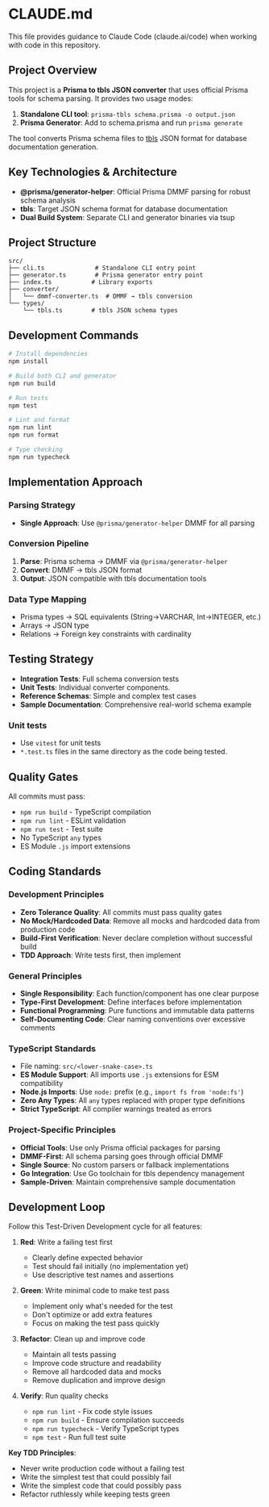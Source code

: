 # CLAUDE.md

This file provides guidance to Claude Code (claude.ai/code) when working with code in this repository.

## Project Overview

This project is a **Prisma to tbls JSON converter** that uses official Prisma tools for schema parsing. It provides two usage modes:
1. **Standalone CLI tool**: `prisma-tbls schema.prisma -o output.json`
2. **Prisma Generator**: Add to schema.prisma and run `prisma generate`

The tool converts Prisma schema files to [tbls](https://github.com/k1LoW/tbls) JSON format for database documentation generation.

## Key Technologies & Architecture

- **@prisma/generator-helper**: Official Prisma DMMF parsing for robust schema analysis
- **tbls**: Target JSON schema format for database documentation
- **Dual Build System**: Separate CLI and generator binaries via tsup

## Project Structure

```
src/
├── cli.ts              # Standalone CLI entry point
├── generator.ts        # Prisma generator entry point  
├── index.ts           # Library exports
├── converter/
│   └── dmmf-converter.ts  # DMMF → tbls conversion
└── types/
    └── tbls.ts        # tbls JSON schema types
```

## Development Commands

```bash
# Install dependencies
npm install

# Build both CLI and generator
npm run build

# Run tests
npm test

# Lint and format
npm run lint
npm run format

# Type checking
npm run typecheck
```

## Implementation Approach

### Parsing Strategy
- **Single Approach**: Use `@prisma/generator-helper` DMMF for all parsing

### Conversion Pipeline
1. **Parse**: Prisma schema → DMMF via `@prisma/generator-helper`
2. **Convert**: DMMF → tbls JSON format
3. **Output**: JSON compatible with tbls documentation tools

### Data Type Mapping
- Prisma types → SQL equivalents (String→VARCHAR, Int→INTEGER, etc.)
- Arrays → JSON type
- Relations → Foreign key constraints with cardinality

## Testing Strategy

- **Integration Tests**: Full schema conversion tests
- **Unit Tests**: Individual converter components.
- **Reference Schemas**: Simple and complex test cases
- **Sample Documentation**: Comprehensive real-world schema example

### Unit tests
- Use `vitest` for unit tests
- `*.test.ts` files in the same directory as the code being tested.

## Quality Gates

All commits must pass:
- `npm run build` - TypeScript compilation
- `npm run lint` - ESLint validation  
- `npm run test` - Test suite
- No TypeScript `any` types
- ES Module `.js` import extensions

## Coding Standards

### Development Principles
- **Zero Tolerance Quality**: All commits must pass quality gates
- **No Mock/Hardcoded Data**: Remove all mocks and hardcoded data from production code
- **Build-First Verification**: Never declare completion without successful build
- **TDD Approach**: Write tests first, then implement

### General Principles
- **Single Responsibility**: Each function/component has one clear purpose
- **Type-First Development**: Define interfaces before implementation
- **Functional Programming**: Pure functions and immutable data patterns
- **Self-Documenting Code**: Clear naming conventions over excessive comments

### TypeScript Standards
- File naming: `src/<lower-snake-case>.ts`
- **ES Module Support**: All imports use `.js` extensions for ESM compatibility
- **Node.js Imports**: Use `node:` prefix (e.g., `import fs from 'node:fs'`)
- **Zero Any Types**: All `any` types replaced with proper type definitions
- **Strict TypeScript**: All compiler warnings treated as errors

### Project-Specific Principles
- **Official Tools**: Use only Prisma official packages for parsing
- **DMMF-First**: All schema parsing goes through official DMMF
- **Single Source**: No custom parsers or fallback implementations
- **Go Integration**: Use Go toolchain for tbls dependency management
- **Sample-Driven**: Maintain comprehensive sample documentation

## Development Loop

Follow this Test-Driven Development cycle for all features:

1. **Red**: Write a failing test first
   - Clearly define expected behavior
   - Test should fail initially (no implementation yet)
   - Use descriptive test names and assertions

2. **Green**: Write minimal code to make test pass
   - Implement only what's needed for the test
   - Don't optimize or add extra features
   - Focus on making the test pass quickly

3. **Refactor**: Clean up and improve code
   - Maintain all tests passing
   - Improve code structure and readability
   - Remove all hardcoded data and mocks
   - Remove duplication and improve design

4. **Verify**: Run quality checks
   - `npm run lint` - Fix code style issues
   - `npm run build` - Ensure compilation succeeds
   - `npm run typecheck` - Verify TypeScript types
   - `npm test` - Run full test suite

**Key TDD Principles**:
- Never write production code without a failing test
- Write the simplest test that could possibly fail
- Write the simplest code that could possibly pass
- Refactor ruthlessly while keeping tests green